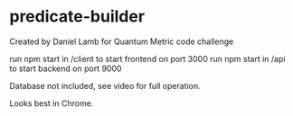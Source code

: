 # predicate-builder

Created by Daniel Lamb for Quantum Metric code challenge

run npm start in /client to start frontend on port 3000 run npm start in /api to start backend on port 9000

Database not included, see video for full operation.

Looks best in Chrome.
